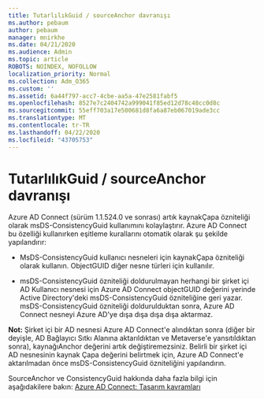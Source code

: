 ```yaml
---
title: TutarlılıkGuid / sourceAnchor davranışı
ms.author: pebaum
author: pebaum
manager: mnirkhe
ms.date: 04/21/2020
ms.audience: Admin
ms.topic: article
ROBOTS: NOINDEX, NOFOLLOW
localization_priority: Normal
ms.collection: Adm_O365
ms.custom: ''
ms.assetid: 6a44f797-acc7-4cbe-aa5a-47e2581fabf5
ms.openlocfilehash: 8527e7c2404742a999041f85ed12d78c48cc0d8c
ms.sourcegitcommit: 55eff703a17e500681d8fa6a87eb067019ade3cc
ms.translationtype: MT
ms.contentlocale: tr-TR
ms.lasthandoff: 04/22/2020
ms.locfileid: "43705753"
---
```

# <a name="consistencyguid--sourceanchor-behavior"></a>TutarlılıkGuid / sourceAnchor davranışı

Azure AD Connect (sürüm 1.1.524.0 ve sonrası) artık kaynakÇapa özniteliği olarak msDS-ConsistencyGuid kullanımını kolaylaştırır. Azure AD Connect bu özelliği kullanırken eşitleme kurallarını otomatik olarak şu şekilde yapılandırır:
  
- MsDS-ConsistencyGuid kullanıcı nesneleri için kaynakÇapa özniteliği olarak kullanın. ObjectGUID diğer nesne türleri için kullanılır.
    
- msDS-ConsistencyGuid özniteliği doldurulmayan herhangi bir şirket içi AD Kullanıcı nesnesi için Azure AD Connect objectGUID değerini yerinde Active Directory'deki msDS-ConsistencyGuid özniteliğine geri yazar. msDS-ConsistencyGuid özniteliği doldurulduktan sonra, Azure AD Connect nesneyi Azure AD'ye dışa dışa dışa dışa aktarmaz.
    
 **Not:** Şirket içi bir AD nesnesi Azure AD Connect'e alındıktan sonra (diğer bir deyişle, AD Bağlayıcı Sıtkı Alanına aktarıldıktan ve Metaverse'e yansıtıldıktan sonra), kaynağıAnchor değerini artık değiştiremezsiniz. Belirli bir şirket içi AD nesnesinin kaynak Çapa değerini belirtmek için, Azure AD Connect'e aktarılmadan önce msDS-ConsistencyGuid özniteliğini yapılandırın. 
  
SourceAnchor ve ConsistencyGuid hakkında daha fazla bilgi için aşağıdakilere bakın: [Azure AD Connect: Tasarım kavramları](https://docs.microsoft.com/azure/active-directory/connect/active-directory-aadconnect-design-concepts)
  

